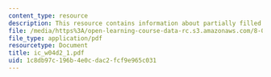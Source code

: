 ```yaml
---
content_type: resource
description: This resource contains information about partially filled capacitor.
file: /media/https%3A/open-learning-course-data-rc.s3.amazonaws.com/8-02-physics-ii-electricity-and-magnetism-spring-2007/1c8db97c196b4e0cdac2fcf9e965c031_ic_w04d2_1.pdf
file_type: application/pdf
resourcetype: Document
title: ic_w04d2_1.pdf
uid: 1c8db97c-196b-4e0c-dac2-fcf9e965c031
---
```

